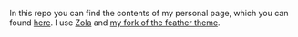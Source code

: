 In this repo you can find the contents of my personal page, which you can found [here](castillodel.github.io). I use [Zola](https://www.getzola.org/) and [my fork of the feather theme](https://github.com/CastilloDel/feather).
